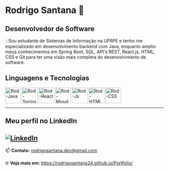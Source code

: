 # Rodrigo Santana 👋
## **Desenvolvedor de Software**

💡Sou estudante de Sistemas de Informação na UFRPE e tenho me especializado em desenvolvimento backend com Java, enquanto amplio meus conhecimentos em Spring Boot, SQL, API's REST, React.js, HTML, CSS  e Git para ter uma visão mais completa do desenvolvimento de software.

## Linguagens e Tecnologias
<p>
  <a href="https://github.com/rodrigosantana24/AprendizagemBackend" target="_blank">
    <img align="left" alt="Rod-Java" height="50" width="50"
      src="https://cdn.jsdelivr.net/gh/devicons/devicon@latest/icons/java/java-original.svg">
  </a>
  <a href="https://github.com/rodrigosantana24/AprendizagemBackend" target="_blank">
    <img align="left" alt="Rod-Spring" height="50" width="50"
      src="https://cdn.jsdelivr.net/gh/devicons/devicon@latest/icons/spring/spring-original.svg">
  </a>
  <a href="https://github.com/rodrigosantana24/AprendizagemFrontend" target="_blank">
    <img align="left" alt="Rod-React" height="50" width="50"
      src="https://cdn.jsdelivr.net/gh/devicons/devicon@latest/icons/react/react-original.svg">
  </a>
  <a href="https://github.com/rodrigosantana24/AprendizagemBackend" target="_blank">
    <img align="left" alt="Rod-Mysql" height="50" width="50"
      src="https://cdn.jsdelivr.net/gh/devicons/devicon@latest/icons/mysql/mysql-original.svg">
  </a>
    <a href="https://github.com/rodrigosantana24/AprendizagemFrontend" target="_blank">
    <img align="left" alt="Rod-Js" height="50" width="50"
      src="https://cdn.jsdelivr.net/gh/devicons/devicon@latest/icons/javascript/javascript-original.svg">
  </a>
  <a href="https://github.com/rodrigosantana24/AprendizagemFrontend" target="_blank">
    <img align="left" alt="Rod-HTML" height="50" width="50"
      src="https://cdn.jsdelivr.net/gh/devicons/devicon@latest/icons/html5/html5-original.svg">
  </a>
  <a href="https://github.com/rodrigosantana24/AprendizagemFrontend" target="_blank">
    <img align="left" alt="Rod-CSS" height="50" width="50"
      src="https://cdn.jsdelivr.net/gh/devicons/devicon@latest/icons/css3/css3-original.svg">
  </a>
</p>

<br clear="all">


---
## Meu perfil no LinkedIn
[![LinkedIn](https://img.shields.io/badge/LinkedIn-0077B5?style=for-the-badge&logo=linkedin&logoColor=white)](https://www.linkedin.com/in/rodrigo-santana-280928233/)  
---
📫 **Contato:** [rodrigosantana.dev@gmail.com](mailto:rodrigosantana.dev@gmail.com)
<br clear="all">
<br clear="all">
🌐 **Veja mais em:** https://rodrigosantana24.github.io/Portfolio/
